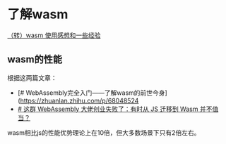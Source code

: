 # 了解wasm

[（转）wasm 使用感想和一些经验](https://zhuanlan.zhihu.com/p/406082905)

## wasm的性能

根据这两篇文章：

- [# WebAssembly完全入门——了解wasm的前世今身](https://zhuanlan.zhihu.com/p/68048524
- [# 这群 WebAssembly 大佬创业失败了：有时从 JS 迁移到 Wasm 并不值当？](https://zhuanlan.zhihu.com/p/68048524)

wasm相比js的性能优势理论上在10倍，但大多数场景下只有2倍左右。